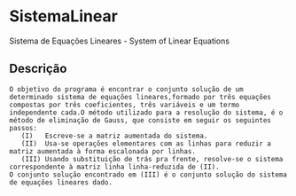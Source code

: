 # SistemaLinear
Sistema de Equações Lineares - System of Linear Equations

## Descrição

    O objetivo do programa é encontrar o conjunto solução de um determinado sistema de equações lineares,formado por três equações compostas por três coeficientes, três variáveis e um termo independente cada.O método utilizado para a resolução do sistema, é o método de eliminação de Gauss, que consiste em seguir os seguintes passos:
       (I)   Escreve-se a matriz aumentada do sistema.
       (II)  Usa-se operações elementares com as linhas para reduzir a matriz aumentada à forma escalonada por linhas.
       (III) Usando substituição de trás pra frente, resolve-se o sistema correspondente à matriz linha linha-reduzida de (II).
    O conjunto solução encontrado em (III) é o conjunto solução do sistema de equações lineares dado.
